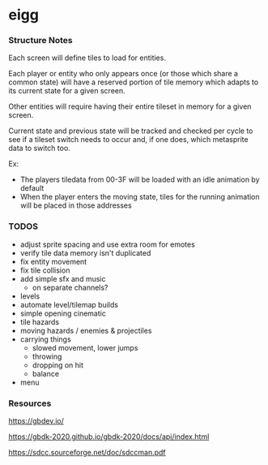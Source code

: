 # eigg

### Structure Notes

Each screen will define tiles to load for entities.

Each player or entity who only appears once (or those which share a common state) will have a 
reserved portion of tile memory which adapts to its current state for a given screen.

Other entities will require having their entire tileset in memory for a given screen.

Current state and previous state will be tracked and checked per cycle to see if a tileset 
switch needs to occur and, if one does, which metasprite data to switch too. 

Ex:
* The players tiledata from 00-3F will be loaded with an idle animation by default
* When the player enters the moving state, tiles for the running animation will be placed in 
those addresses


### TODOS

* adjust sprite spacing and use extra room for emotes
* verify tile data memory isn't duplicated
* fix entity movement
* fix tile collision
* add simple sfx and music
  * on separate channels?
* levels
* automate level/tilemap builds
* simple opening cinematic
* tile hazards
* moving hazards / enemies & projectiles
* carrying things
  * slowed movement, lower jumps 
  * throwing
  * dropping on hit
  * balance
* menu

### Resources

https://gbdev.io/

https://gbdk-2020.github.io/gbdk-2020/docs/api/index.html

https://sdcc.sourceforge.net/doc/sdccman.pdf
